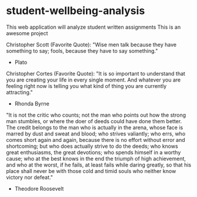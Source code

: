 # student-wellbeing-analysis

This web application will analyze student written assignments
This is an awesome project

Christopher Scott (Favorite Quote):
"Wise men talk because they have something to say; fools, because they have to say something."

- Plato

Christopher Cortes (Favorite Quote):
"It is so important to understand that you are creating your life in every single moment. And whatever you are feeling right now is telling you what kind of thing you are currently attracting."

- Rhonda Byrne

"It is not the critic who counts; not the man who points out how the strong
man stumbles, or where the doer of deeds could have done them better. The credit belongs to the man who is actually in the arena, whose face is marred by dust and sweat and blood; who strives valiantly; who errs, who comes short again and again, because there is no effort without error and
shortcoming; but who does actually strive to do the deeds; who knows great enthusiasms, the great devotions; who spends himself in a worthy cause; who at the best knows in the end the triumph of high achievement, and who at the worst, if he fails, at least fails while daring greatly, so that his place shall never be with those cold and timid souls who neither know victory nor defeat."

- Theodore Roosevelt
